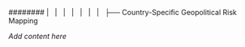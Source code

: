 ######## |   |   |   |   |   |   |   ├── Country-Specific Geopolitical Risk Mapping

*Add content here*